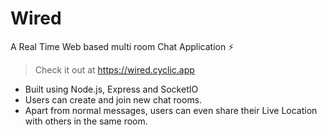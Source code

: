 # Wired

A Real Time Web based multi room Chat Application :zap:

> Check it out at https://wired.cyclic.app

-   Built using Node.js, Express and SocketIO
-   Users can create and join new chat rooms.
-   Apart from normal messages, users can even share their Live Location with others in the same room.
